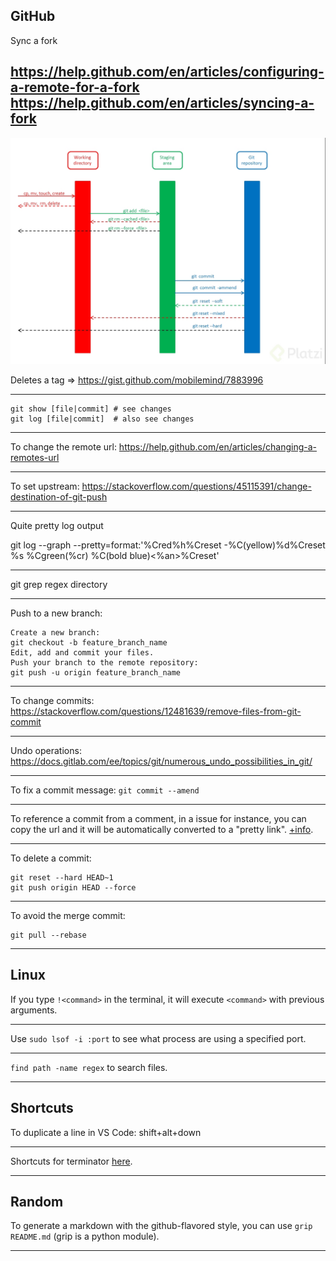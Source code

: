 ## GitHub

Sync a fork

https://help.github.com/en/articles/configuring-a-remote-for-a-fork
https://help.github.com/en/articles/syncing-a-fork
---

![](1.jpg)

Deletes a tag => https://gist.github.com/mobilemind/7883996

---
~~~
git show [file|commit] # see changes
git log [file|commit]  # also see changes
~~~

---

To change the remote url: https://help.github.com/en/articles/changing-a-remotes-url

---

To set upstream: https://stackoverflow.com/questions/45115391/change-destination-of-git-push

---

Quite pretty log output

git log --graph --pretty=format:'%Cred%h%Creset -%C(yellow)%d%Creset %s %Cgreen(%cr) %C(bold blue)<%an>%Creset'

---

git grep regex directory

---

Push to a new branch:

~~~
Create a new branch:
git checkout -b feature_branch_name
Edit, add and commit your files.
Push your branch to the remote repository:
git push -u origin feature_branch_name
~~~

---

To change commits: https://stackoverflow.com/questions/12481639/remove-files-from-git-commit

---

Undo operations: https://docs.gitlab.com/ee/topics/git/numerous_undo_possibilities_in_git/

---

To fix a commit message: `git commit --amend`

---

To reference a commit from a comment, in a issue for instance, you can copy the url and it will be automatically converted to a "pretty link". [+info](https://help.github.com/en/articles/autolinked-references-and-urls#commit-shas).

---

To delete a commit:

~~~
git reset --hard HEAD~1
git push origin HEAD --force
~~~

---

To avoid the merge commit:

~~~
git pull --rebase
~~~

---

## Linux

If you type `!<command>` in the terminal, it will execute `<command>` with previous arguments.

---

Use `sudo lsof -i :port` to see what process are using a specified port.

---

`find path -name regex` to search files.

---

## Shortcuts

To duplicate a line in VS Code: shift+alt+down

---

Shortcuts for terminator [here](https://askubuntu.com/questions/717965/what-is-the-shortcut-to-move-between-two-terminator-tabs).

---

## Random

To generate a markdown with the github-flavored style, you can use `grip README.md` (grip is a python module).

---
